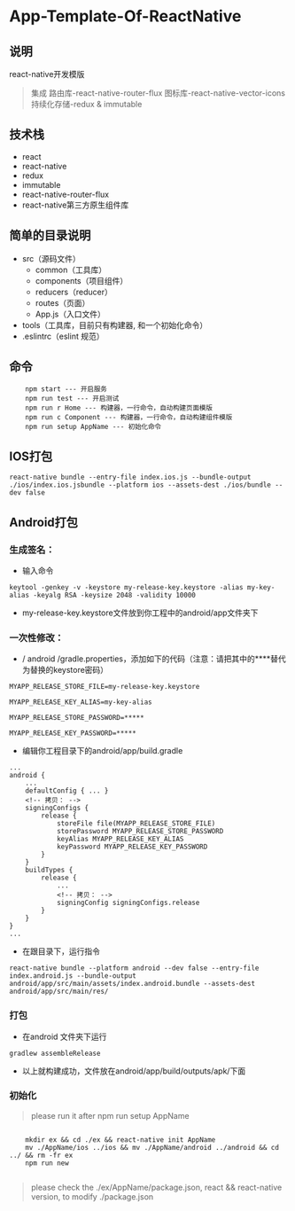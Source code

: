 # App-Template-Of-ReactNative

## 说明
react-native开发模版
> 集成 路由库-react-native-router-flux 图标库-react-native-vector-icons 持续化存储-redux & immutable

## 技术栈
- react
- react-native
- redux
- immutable
- react-native-router-flux
- react-native第三方原生组件库

## 简单的目录说明
- src（源码文件）
	- common（工具库）
	- components（项目组件）
	- reducers（reducer）
	- routes（页面）
	- App.js（入口文件）
- tools（工具库，目前只有构建器, 和一个初始化命令）
- .eslintrc（eslint 规范）

## 命令
```
	npm start --- 开启服务
	npm run test --- 开启测试
	npm run r Home --- 构建器，一行命令，自动构建页面模版
	npm run c Component --- 构建器，一行命令，自动构建组件模版
	npm run setup AppName --- 初始化命令
```

## IOS打包
```
react-native bundle --entry-file index.ios.js --bundle-output ./ios/index.ios.jsbundle --platform ios --assets-dest ./ios/bundle --dev false
```

## Android打包

### 生成签名：

- 输入命令
```
keytool -genkey -v -keystore my-release-key.keystore -alias my-key-alias -keyalg RSA -keysize 2048 -validity 10000
```

- my-release-key.keystore文件放到你工程中的android/app文件夹下 

### 一次性修改：

- / android /gradle.properties，添加如下的代码（注意：请把其中的****替代为替换的keystore密码）
```
MYAPP_RELEASE_STORE_FILE=my-release-key.keystore

MYAPP_RELEASE_KEY_ALIAS=my-key-alias

MYAPP_RELEASE_STORE_PASSWORD=*****

MYAPP_RELEASE_KEY_PASSWORD=*****
```

- 编辑你工程目录下的android/app/build.gradle
```
...
android {
	...
	defaultConfig { ... }
	<!-- 拷贝： -->
	signingConfigs {
		release {
			storeFile file(MYAPP_RELEASE_STORE_FILE)
			storePassword MYAPP_RELEASE_STORE_PASSWORD
			keyAlias MYAPP_RELEASE_KEY_ALIAS
			keyPassword MYAPP_RELEASE_KEY_PASSWORD
		}
	}
	buildTypes {
		release {
			...
			<!-- 拷贝： -->
			signingConfig signingConfigs.release
		}
	}
}
...
```

- 在跟目录下，运行指令
```
react-native bundle --platform android --dev false --entry-file index.android.js --bundle-output android/app/src/main/assets/index.android.bundle --assets-dest android/app/src/main/res/
```

### 打包

- 在android 文件夹下运行
```
gradlew assembleRelease
```

- 以上就构建成功，文件放在android/app/build/outputs/apk/下面

### 初始化
>please run it after npm run setup AppName

```
	
	mkdir ex && cd ./ex && react-native init AppName
	mv ./AppName/ios ../ios && mv ./AppName/android ../android && cd ../ && rm -fr ex
	npm run new
	
```

>please check the ./ex/AppName/package.json, react && react-native version, to modify ./package.json